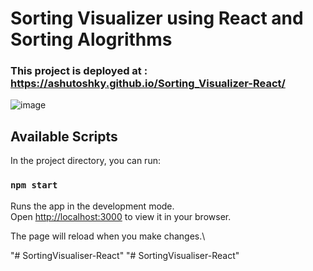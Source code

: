 # Sorting Visualizer using React and Sorting Alogrithms

### This project is deployed at : https://ashutoshky.github.io/Sorting_Visualizer-React/

![image](https://user-images.githubusercontent.com/71917947/224488341-43d3c76e-2fa7-4f71-879a-7ab0a1ec979b.png)

## Available Scripts

In the project directory, you can run:

### `npm start`

Runs the app in the development mode.\
Open [http://localhost:3000](http://localhost:3000) to view it in your browser.

The page will reload when you make changes.\

"# SortingVisualiser-React" 
"# SortingVisualiser-React" 
